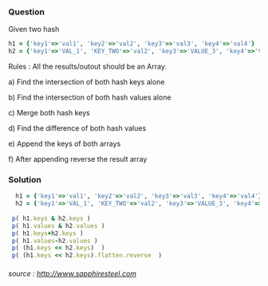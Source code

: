 
### Question
Given two hash 
```ruby
h1 = {'key1'=>'val1', 'key2'=>'val2', 'key3'=>'val3', 'key4'=>'val4'}
h2 = {'key1'=>'VAL_1', 'KEY_TWO'=>'val2', 'key3'=>'VALUE_3', 'key4'=>'Val_4'}
```

Rules : All the results/outout should be an Array.


a) Find the intersection of both hash keys alone

b) Find the intersection of both hash values alone

c) Merge both hash keys

d) Find the difference of both hash values

e) Append the keys of both arrays

f) After appending reverse the result array 


### Solution

```ruby
  h1 = {'key1'=>'val1', 'key2'=>'val2', 'key3'=>'val3', 'key4'=>'val4'}  
  h2 = {'key1'=>'VAL_1', 'KEY_TWO'=>'val2', 'key3'=>'VALUE_3', 'key4'=>'Val_4'}  
  
 p( h1.keys & h2.keys )   
 p( h1.values & h2.values )  
 p( h1.keys+h2.keys )  
 p( h1.values-h2.values )  
 p( (h1.keys << h2.keys)  )  
 p( (h1.keys << h2.keys).flatten.reverse  ) 
 ``` 
 ######  source :  http://www.sapphiresteel.com 


